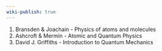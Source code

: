 ```yaml
---
wiki-publish: true
---
```

1. Bransden & Joachain - Physics of atoms and molecules
2. Ashcroft & Mermin - Atomic and Quantum Physics
3. David J. Griffiths - Introduction to Quantum Mechanics